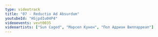```yaml
---
type: videotrack
title: "07 - Reductio Ad Absurdum"
youtubeId: "HSjpdIu04P4"
videoevents: vevt0035
videoartists: ["Sun Caged", "Марсел Кунен", "Пол Адриан Вилларреал"]
---
```


